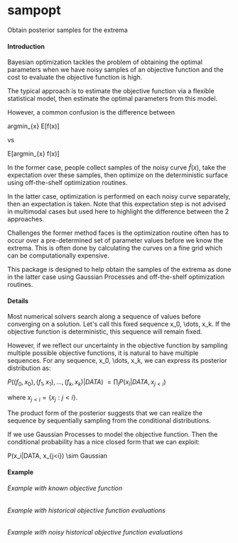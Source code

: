 # sampopt
Obtain posterior samples for the extrema

#### Introduction
Bayesian optimization tackles the problem of obtaining the optimal parameters
when we have noisy samples of an objective function and the cost to evaluate
the objective function is high.

The typical approach is to estimate the objective function via a flexible
statistical model, then estimate the optimal parameters from this model.

However, a common confusion is the difference between

argmin_{x} E[f(x)]

vs

E[argmin_{x} f(x)]

In the former case, people collect samples of the noisy curve $\hat{f}(x)$, 
take the expectation over these samples, then optimize on the deterministic
surface using off-the-shelf optimization routines.

In the latter case, optimization is performed on each noisy curve
separately, then an expectation is taken. Note that this expectation step 
is not advised in multimodal cases but used here to highlight the
difference between the 2 approaches.

Challenges the former method faces is the optimization routine often has to
occur over a pre-determined set of parameter values before we know the
extrema. This is often done by calculating the curves on a fine grid which
can be computationally expensive.

This package is designed to help obtain the samples of the extrema as done
in the latter case using Gaussian Processes and off-the-shelf optimization
routines.


#### Details
Most numerical solvers search along a sequence of values before converging
on a solution. Let's call this fixed sequence x_0, \dots, x_k.
If the objective function is deterministic, this sequence will remain fixed.

However, if we reflect our uncertainty in the objective function by sampling
multiple possible objective functions, it is natural to have multiple
sequences. For any sequence, x_0, \dots, x_k, we can express its posterior
distribution as:

$P((f_0, x_0), (f_1, x_1), \dots, (f_k, x_k) | DATA)$
$= \prod_{i} P(x_i|DATA, x_{j<i})$

where $x_{j<i} = \{x_j : j<i\}$.

The product form of the posterior suggests that we can realize the
sequence by sequentially sampling from the conditional distributions.

If we use Gaussian Processes to model the objective function. Then the
conditional probability has a nice closed form that we can exploit:

P(x_i|DATA, x_{j<i}) \sim Gaussian

#### Example
###### Example with known objective function

###### Example with historical objective function evaluations

###### Example with noisy historical objective function evaluations
